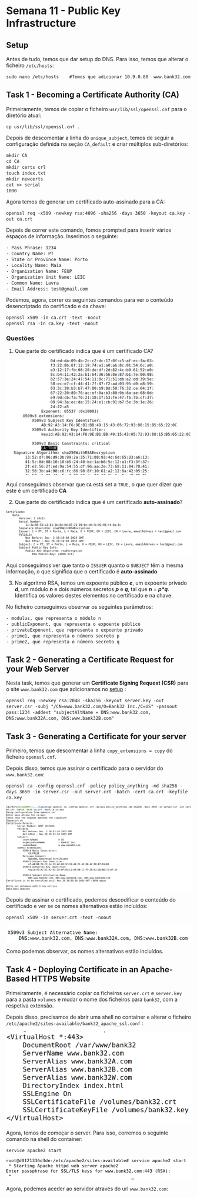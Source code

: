 # Semana 11 - Public Key Infrastructure

## Setup

Antes de tudo, temos que dar setup do DNS. Para isso, temos que alterar o ficheiro `/etc/hosts`:

```shell
sudo nano /etc/hosts    #Temos que adicionar 10.9.0.80  www.bank32.com
```

## Task 1 - Becoming a Certificate Authority (CA)

Primeiramente, temos de copiar o ficheiro `usr/lib/ssl/openssl.cnf` para o diretório atual:

```shell
cp usr/lib/ssl/openssl.cnf .
```

Depois de descomentar a linha do `unique_subject`, temos de seguir a configuração definida na seção `CA_default` e criar múltiplos sub-diretórios:

```shell
mkdir CA
cd CA
mkdir certs crl
touch index.txt
mkdir newcerts
cat >> serial
1000
```

Agora temos de generar um certificado auto-assinado para a CA:

```shell
openssl req -x509 -newkey rsa:4096 -sha256 -days 3650 -keyout ca.key -out ca.crt
```

Depois de correr este comando, fomos prompted para inserir vários espaços de informação. Inserimos o seguinte:

    - Pass Phrase: 1234
    - Country Name: PT
    - State or Province Name: Porto
    - Locality Name: Maia
    - Organization Name: FEUP
    - Organization Unit Name: LEIC
    - Common Name: Lavra
    - Email Address: test@gmail.com


Podemos, agora, correr os seguintes comandos para ver o conteúdo desencriptado do certificado e da chave:

```shell
openssl x509 -in ca.crt -text -noout
openssl rsa -in ca.key -text -noout
```

### Questões

1. Que parte do certificado indica que é um certificado CA?

![image](./images/ca_certificate.png)

Aqui conseguimos observar que `CA` está set a `TRUE`, o que quer dizer que este é um certificado **CA**

2. Que parte do certificado indica que é um certificado **auto-assinado**?

![image](./images/auto-signed.png)

Aqui conseguimos ver que tanto o `ISSUER` quanto o `SUBJECT` têm a mesma informação, o que significa que o certificado é **auto-assinado**

3. No algoritmo RSA, temos um expoente público ***e***, um expoente privado ***d***, um módulo ***n*** e dois números secretos ***p*** e ***q***, tal que ***n*** = ***p\*q***. Identifica os valores destes elementos no certificado e na chave.

No ficheiro conseguimos observar os seguintes parâmetros:

    - modulus, que representa o módulo n
    - publicExponent, que representa o expoente público
    - privateExponent, que representa o expoente privado
    - prime1, que representa o número secreto p
    - prime2, que representa o número secreto q

## Task 2 - Generating a Certificate Request for your Web Server

Nesta task, temos que generar um **Certificate Signing Request (CSR)** para o site `www.bank32.com` que adicionamos no [setup](#setup) :

```shell
openssl req -newkey rsa:2048 -sha256 -keyout server.key -out server.csr -subj "/CN=www.bank32.com/O=Bank32 Inc./C=US" -passout pass:1234 -addext "subjectAltName = DNS:www.bank32.com, DNS:www.bank32A.com, DNS:www.bank32B.com"
```

## Task 3 - Generating a Certificate for your server

Primeiro, temos que descomentar a linha `copy_entensions = copy` do ficheiro `openssl.cnf`.

Depois disso, temos que assinar o certificado para o servidor do `www.bank32.com`:

```shell
openssl ca -config openssl.cnf -policy policy_anything -md sha256 -days 3650 -in server.csr -out server.crt -batch -cert ca.crt -keyfile ca.key
```

![image](./images/bank32key.png)


Depois de assinar o certificado, podemos descodificar o conteúdo do certificado e ver se os nomes alternativos estão incluídos:

```shell
openssl x509 -in server.crt -text -noout
```

![image](./images/alternativenames.png)

Como podemos observar, os nomes alternativos estão incluídos.

## Task 4 - Deploying Certificate in an Apache-Based HTTPS Website

Primeiramente, é necessário copiar os ficheiros `server.crt` e `server.key` para a pasta `volumes` e mudar o nome dos ficheiros para `bank32`, com a respetiva extensão.

Depois disso, precisamos de abrir uma shell no container e alterar o ficheiro `/etc/apache2/sites-available/bank32_apache_ssl.conf` :

![image](./images/apachessl.png)

Agora, temos de começar o server. Para isso, corremos o seguinte comando na shell do container:

```shell
service apache2 start
```

![image](./images/apachestart.png)

Agora, podemos aceder ao servidor através do url `www.bank32.com`: 